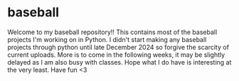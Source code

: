 # baseball
Welcome to my baseball repository!! This contains most of the baseball projects I'm working on in Python.
I didn't start making any baseball projects through python until late December 2024 so forgive the scarcity of current uploads.
More is to come in the following weeks, it may be slightly delayed as I am also busy with classes.
Hope what I do have is interesting at the very least.
Have fun <3
